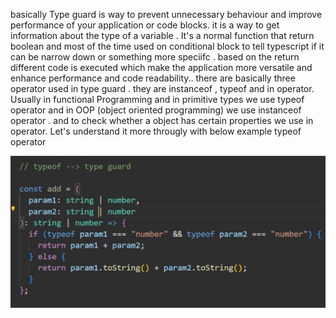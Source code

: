 <!-- Type guard -->

basically Type guard is way to prevent unnecessary behaviour and improve performance of
your application or code blocks.
it is a way to get information about the type of a variable . It's a normal function that return boolean and most of the time used on conditional block to tell typescript if it can be narrow down or something more speciifc . based on the return different code is executed which make the application more versatile and enhance performance and code readability..
there are basically three operator used in type guard . they are instanceof , typeof and in operator.
Usually in functional Programming and in primitive types we use typeof operator and in OOP (object oriented programming) we use instanceof operator . and to check whether a object has certain properties we use in operator. Let's understand it more througly with below example
typeof operator

![Alt Text](./assets/typeGuardEx.jpeg)
